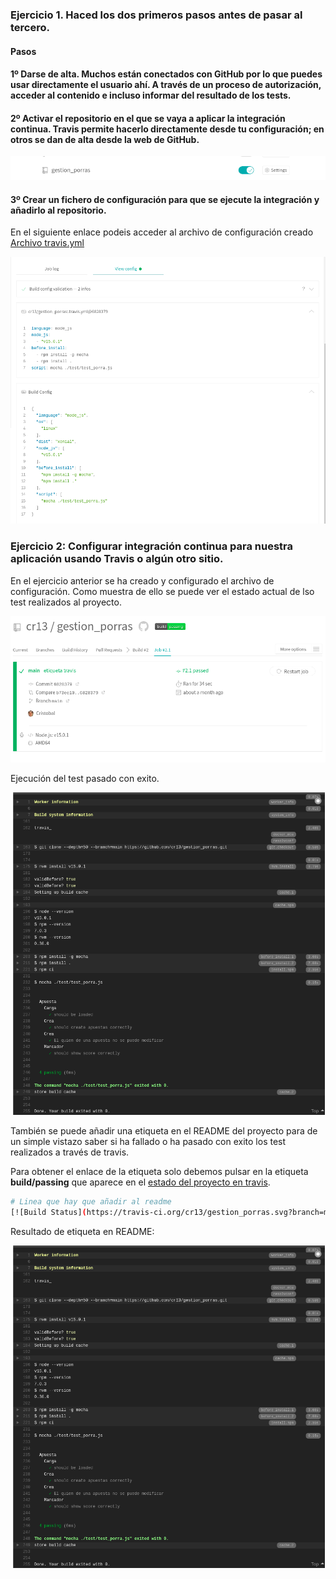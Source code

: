 ### Ejercicio 1. Haced los dos primeros pasos antes de pasar al tercero.

#### Pasos 
#### 1º Darse de alta. Muchos están conectados con GitHub por lo que puedes usar directamente el usuario ahí. A través de un proceso de autorización, acceder al contenido e incluso informar del resultado de los tests.

#### 2º  Activar el repositorio en el que se vaya a aplicar la integración continua. Travis permite hacerlo directamente desde tu configuración; en otros se dan de alta desde la web de GitHub.

![Activar travis en repositorio](img/t2/activate_travis_gestion_porras.png)

#### 3º  Crear un fichero de configuración para que se ejecute la integración y añadirlo al repositorio.

En el siguiente enlace podeis acceder al archivo de configuración creado [Archivo travis.yml](https://github.com/cr13/gestion_porras/blob/main/.travis.yml)

![Configuración travis](img/t2/config_travis.png)

### Ejercicio 2: Configurar integración continua para nuestra aplicación usando Travis o algún otro sitio.

En el ejercicio anterior se ha creado y configurado el archivo de configuración. Como muestra de ello se puede ver el estado actual de lso test realizados al proyecto.

<a name="Estado_de_travis"></a>
![Estado de travis](img/t2/test_travis_state.png)

Ejecución del test pasado con exito.

![Test travis superado](img/t2/test_travis.png)

También se puede añadir una etiqueta en el README del proyecto para de un simple vistazo saber si ha fallado o ha pasado con exito los test realizados a través de travis.

Para obtener el enlace de la etiqueta solo debemos pulsar en la etiqueta **build/passing** que aparece en el [estado del proyecto en travis](#Estado_de_travis).

```bash
# Linea que hay que añadir al readme
[![Build Status](https://travis-ci.org/cr13/gestion_porras.svg?branch=main)](https://travis-ci.org/cr13/gestion_porras)

```

Resultado de etiqueta en README:

![Etiqueta de estado de test realizados por travis](img/t2/test_travis.png)
